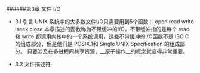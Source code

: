 ######第3章 文件 I/O

* 3.1 引言
UNIX 系统中的大多数文件I/O只需要用到5个函数： open read write lseek close 
本章描述的函数称为不带缓冲的I/O，不带缓冲指的是每个 read 和 write 都调用内核中的一个系统调用，这些不带缓冲的I/O函数不是 ISO C 的组成部分，但是他们是 POSIX.1和 Single UNIX Specification 的组成部分。
只要涉及在多进程间共享资源，__原子操作__的概念就变得非常重要。

* 3.2 文件描述符


